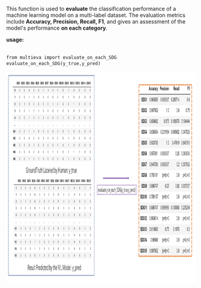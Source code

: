 This function is used to **evaluate** the classification performance of a machine learning model on a multi-label dataset. The evaluation metrics include **Accuracy, Precision, Recall, F1**, and gives an assessment of the model's performance **on each category**.

**usage:**
<pre><code>
from multieva import evaluate_on_each_SDG
evaluate_on_each_SDG(y_true,y_pred)
</code></pre>
<img src="usage.jpg" alt="drawing" height=560 width="750"/>
